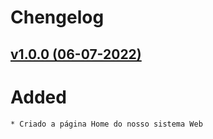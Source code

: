 # Chengelog

## [v1.0.0 (06-07-2022)](https://github.com/wistech7l/sistema-concessionaria/releases/tag/v1.0.0)

# Added
    * Criado a página Home do nosso sistema Web 